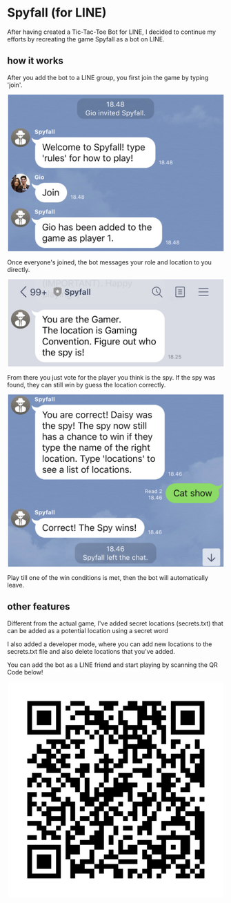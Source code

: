 # Spyfall (for LINE)
After having created a Tic-Tac-Toe Bot for LINE, 
I decided to continue my efforts by recreating the game Spyfall as a bot on LINE.

## how it works
After you add the bot to a LINE group, you first join the game by typing 'join'.
<p align="center"><img src=images/join.jpeg alt="join game" width=500></p>
Once everyone's joined, the bot messages your role and location to you directly.
<p align="center"><img src=images/role.jpeg alt="role message" width=500></p>
From there you just vote for the player you think is the spy.
If the spy was found, they can still win by guess the location correctly.
<p align="center"><img src=images/win.jpeg alt="win message" width=500></p>
Play till one of the win conditions is met, then the bot will automatically leave.

## other features
Different from the actual game, I've added secret locations (secrets.txt) that can be added
as a potential location using a secret word

I also added a developer mode, where you can add new locations to the secrets.txt file and
also delete locations that you've added.

You can add the bot as a LINE friend and start playing by scanning the QR Code below!
<p align="center"><img src=images/spyfall_qr_code.png alt="QR Code" width=500></p>